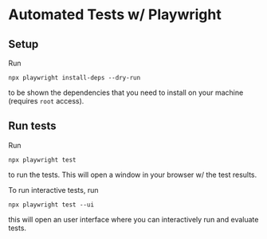 # Automated Tests w/ Playwright

## Setup

Run

```
npx playwright install-deps --dry-run
```

to be shown the dependencies that you need to install on your machine (requires `root` access).

## Run tests

Run

```
npx playwright test
```

to run the tests. This will open a window in your browser w/ the test results.

To run interactive tests, run

```
npx playwright test --ui
```

this will open an user interface where you can interactively run and evaluate tests.
